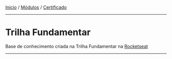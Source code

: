 [Início](https://github.com/Thalyalm/rocketseat-trilha-fundamenta/) /
[Módulos](https://github.com/Thalyalm/rocketseat-trilha-fundamentar/tree/main/modulos/readme.md) /
[Certificado](https://github.com/Thalyalm/rocketseat-trilha-fundamentar/tree/main/certificado)

---

# Trilha Fundamentar

Base de conhecimento criada na Trilha Fundamentar na [Rocketseat](https://www.rocketseat.com.br/)

---